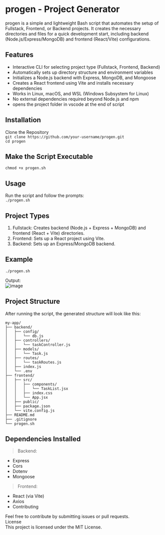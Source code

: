 # progen - Project Generator

progen is a simple and lightweight Bash script that automates the setup of Fullstack, Frontend, or Backend projects. It creates the necessary directories and files for a quick development start, including backend (Node.js/Express/MongoDB) and frontend (React/Vite) configurations.


## Features
- Interactive CLI for selecting project type (Fullstack, Frontend, Backend)
- Automatically sets up directory structure and environment variables
- Initializes a Node.js backend with Express, MongoDB, and Mongoose
- Creates a React frontend using Vite and installs necessary dependencies
- Works in Linux, macOS, and WSL (Windows Subsystem for Linux)
- No external dependencies required beyond Node.js and npm
- opens the project folder in vscode at the end of script


## Installation
Clone the Repository<br>
`git clone https://github.com/your-username/progen.git`<br>
`cd progen`

## Make the Script Executable
`chmod +x progen.sh`

## Usage
Run the script and follow the prompts:<br>
`./progen.sh`

## Project Types
1. Fullstack: Creates backend (Node.js + Express + MongoDB) and frontend (React + Vite) directories.
2. Frontend: Sets up a React project using Vite.
3. Backend: Sets up an Express/MongoDB backend.


## Example<br>
`./progen.sh`<br>

Output:
<br>
![image](https://github.com/user-attachments/assets/48e34230-5e25-44d8-a1d4-60fa9fefe428)




## Project Structure
After running the script, the generated structure will look like this:
```
my-app/ 
├── backend/
│   ├── config/
│   │   └── db.js
│   ├── controllers/
│   │   └── taskController.js
│   ├── models/
│   │   └── Task.js
│   ├── routes/
│   │   └── taskRoutes.js
│   ├── index.js
│   └── .env
├── frontend/
│   ├── src/
│   │   ├── components/
│   │   │   └── TaskList.jsx
│   │   ├── index.css
│   │   └── App.jsx
│   ├── public/
│   ├── package.json
│   └── vite.config.js
├── README.md
├── .gitignore
└── progen.sh
```

## Dependencies Installed

>Backend:
- Express
- Cors
- Dotenv
- Mongoose

>Frontend:
- React (via Vite)
- Axios
- Contributing

Feel free to contribute by submitting issues or pull requests.<br>
License<br>
This project is licensed under the MIT License.<br><br><br>
